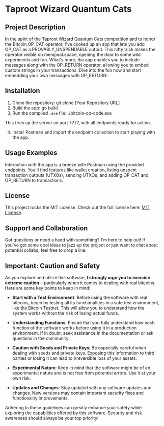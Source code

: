 # Taproot Wizard Quantum Cats

## Project Description

In the spirit of the Taproot Wizard Quantum Cats competition and to honor the Bitcoin OP_CAT operator, I've cooked up an app that lets you add OP_CAT as a PROVABLY_UNSPENDABLE output. This nifty trick makes the operator visible on mempool.space, opening the door to some wild experiments and fun. What's more, the app enables you to include messages along with the OP_RETURN operator, allowing you to embed custom strings in your transactions. Dive into the fun now and start embedding your own messages with OP_RETURN!

## Installation

1. Clone the repository:
git clone [Your Repository URL]
2. Build the app:
go build
3. Run the compiled `.exe` file:
./bitcoin-op-code.exe

This fires up the server on port 7777, with all endpoints ready for action.

4. Install Postman and import the endpoint collection to start playing with the app.

## Usage Examples

Interaction with the app is a breeze with Postman using the provided endpoints. You'll find features like wallet creation, listing unspent transaction outputs (UTXOs), sending UTXOs, and adding OP_CAT and OP_RETURN to transactions.

## License

This project rocks the MIT License. Check out the full license here: [MIT License](https://opensource.org/licenses/MIT).

## Support and Collaboration

Got questions or need a hand with something? I'm here to help out! If you've got some cool ideas to jazz up the project or just want to chat about potential collabs, feel free to drop a line.

## Important: Caution and Safety

As you explore and utilize this software, **I strongly urge you to exercise extreme caution** – particularly when it comes to dealing with real bitcoins. Here are some key points to keep in mind:

- **Start with a Test Environment**: Before using the software with real bitcoins, begin by testing all its functionalities in a safe test environment, like the Bitcoin Testnet. This will allow you to understand how the system works without the risk of losing actual funds.

- **Understanding Functions**: Ensure that you fully understand how each function of the software works before using it in a production environment. If in doubt, seek assistance in the documentation or ask questions in the community.

- **Caution with Seeds and Private Keys**: Be especially careful when dealing with seeds and private keys. Exposing this information to third parties or losing it can lead to irreversible loss of your assets.

- **Experimental Nature**: Keep in mind that the software might be of an experimental nature and is not free from potential errors. Use it at your own risk.

- **Updates and Changes**: Stay updated with any software updates and changes. New versions may contain important security fixes and functionality improvements.

Adhering to these guidelines can greatly enhance your safety while exploring the capabilities offered by this software. Security and risk awareness should always be your top priority!
